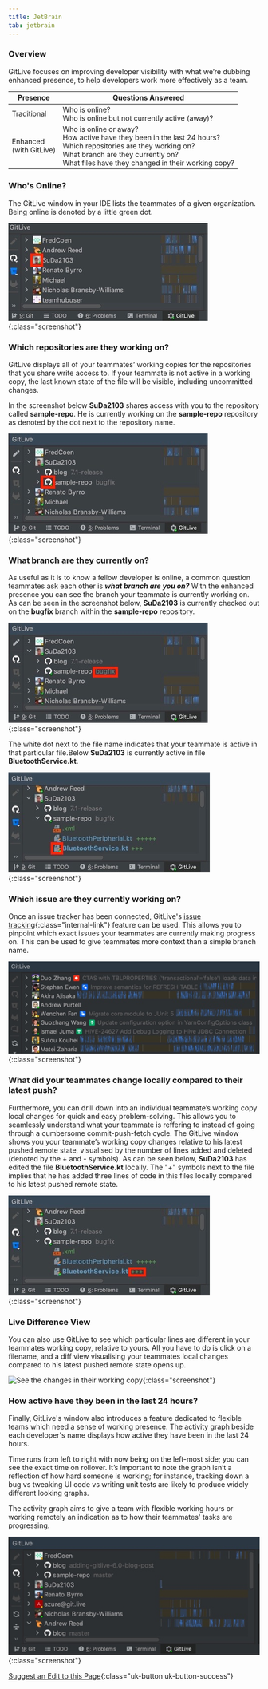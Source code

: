 ```yaml
---
title: JetBrain
tab: jetbrain
---
```


### Overview

GitLive focuses on improving developer visibility with what we’re dubbing enhanced presence, to help developers work more effectively as a team.

<table>
<thead>
<tr>
   <th>Presence</th>
   <th>Questions Answered</th>
  </tr>
</thead>
 <tbody>
  <tr>
   <td>Traditional</td>
   <td>
    Who is online?<br />
    Who is online but not currently active (away)?
   </td>
  </tr>
  <tr>
   <td>Enhanced<br />
    (with GitLive)
   </td>
   <td>
    Who is online or away?<br />
    How active have they been in the last 24 hours?<br />
    Which repositories are they working on?<br />
    What branch are they currently on?<br />
    What files have they changed in their working copy?
   </td>
  </tr>
 </tbody>
</table>

### Who's Online?

The GitLive window in your IDE lists the teammates of a given organization. Being online is denoted by a little green dot.

![See who else is online](/uploads/jetbrains-visibility-online.jpeg "Online Visibility"){:class="screenshot"}

### Which repositories are they working on?

GitLive displays all of your teammates’ working copies for the repositories that you share write access to.  If your teammate is not active in a working copy, the last known state of the file will be visible, including uncommitted changes.

In the screenshot below **SuDa2103** shares access with you to the repository called **sample-repo**. He is currently working on the **sample-repo** repository as denoted by the dot next to the repository name.

![See which repos your teammates are on](/uploads/jetbrains-visibility-repo.jpeg "Which Repo"){:class="screenshot"}

### What branch are they currently on?

As useful as it is to know a fellow developer is online, a common question teammates ask each other is ***what branch are you on?***
With the enhanced presence you can see the branch your teammate is currently working on. As can be seen in the screenshot below,  **SuDa2103** is currently checked out on the **bugfix** branch within the **sample-repo** repository.

![See which branch your teammates are on](/uploads/jetbrains-visibility-branch.jpeg "Which Branch"){:class="screenshot"}

The white dot next to the file name indicates that your teammate is active in that particular file.Below **SuDa2103** is currently active in file **BluetoothService.kt**.

![See which file your teammates are on](/uploads/jetbrains-visibility-file.jpeg "Which File"){:class="screenshot"}

### Which issue are they currently working on?

Once an issue tracker has been connected, GitLive's [issue tracking](/docs/issuetracking/){:class="internal-link"} feature can be used. This allows you to pinpoint which exact issues your teammates are currently making progress on. This can be used to give teammates more context than a simple branch name.

![View Issues Others are Working on](/uploads/jetbrains-issue-tracker-visibility.jpg "View Issues Others are Working on"){:class="screenshot"}


### What did your teammates change locally compared to their latest push?

Furthermore, you can drill down into an individual teammate’s working copy local changes for quick and easy problem-solving. This allows you to seamlessly understand what your teammate is reffering to instead of going through a cumbersome commit-push-fetch cycle. The GitLive window shows you your teammate’s working copy changes relative to his latest pushed remote state, visualised by the number of lines added and deleted (denoted by the + and - symbols). As can be seen below, **SuDa2103** has edited the file **BluetoothService.kt** locally. The "+" symbols next to the file implies that he has added three lines of code in this files locally compared to his latest pushed remote state.

![See the changes in their working copy](/uploads/jetbrains-visibility-working-copy.jpeg "Working Copy Changes"){:class="screenshot"}

### Live Difference View

You can also use GitLive to see which particular lines are different in your teammates working copy, relative to yours. All you have to do is click on a filename, and a diff view visualising your teammates local changes compared to his latest pushed remote state opens up.

![See the changes in their working copy](/uploads/jetbrains-diff-view.gif "Diff View"){:class="screenshot"}

### How active have they been in the last 24 hours?

Finally, GitLive's window also introduces a feature dedicated to flexible teams which need a sense of working presence. The activity graph beside each developer's name displays how active they have been in the last 24 hours.

Time runs from left to right with now being on the left-most side; you can see the exact time on rollover.
It’s important to note the graph isn’t a reflection of how hard someone is working; for instance, tracking down a bug vs tweaking UI code vs writing unit tests are likely to produce widely different looking graphs.

The activity graph aims to give a team with flexible working hours or working remotely an indication as to how their teammates' tasks are progressing.

![See how active others have been in the last 24 hrs](/uploads/visibility-activity.jpg "Activity Visibility"){:class="screenshot"}


[Suggest an Edit to this Page](https://github.com/GitLiveApp/GitLive/edit/master/_sections/visibility-jetbrains.md){:class="uk-button uk-button-success"}
